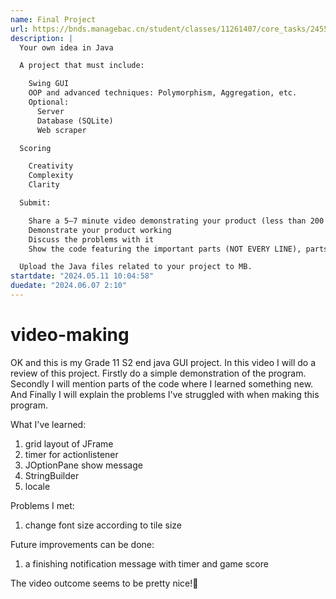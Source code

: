 ```yaml
---
name: Final Project
url: https://bnds.managebac.cn/student/classes/11261407/core_tasks/24551651
description: |
  Your own idea in Java

  A project that must include:

    Swing GUI
    OOP and advanced techniques: Polymorphism, Aggregation, etc.
    Optional:
      Server
      Database (SQLite)
      Web scraper

  Scoring

    Creativity
    Complexity
    Clarity

  Submit:

    Share a 5–7 minute video demonstrating your product (less than 200 MB) on the group chat
    Demonstrate your product working
    Discuss the problems with it
    Show the code featuring the important parts (NOT EVERY LINE), parts you learned something new, or some part you struggled with

  Upload the Java files related to your project to MB.
startdate: "2024.05.11 10:04:58"
duedate: "2024.06.07 2:10"
---
```


# video-making

OK and this is my Grade 11 S2 end java GUI project. In this video I will do a review of this project. Firstly do a simple demonstration of the program. Secondly I will mention parts of the code where I learned something new. And Finally I will explain the problems I've struggled with when making this program.

What I've learned:

1. grid layout of JFrame
2. timer for actionlistener
3. JOptionPane show message
4. StringBuilder
5. locale

Problems I met:

1. change font size according to tile size

Future improvements can be done:

1. a finishing notification message with timer and game score

The video outcome seems to be pretty nice!🥳
